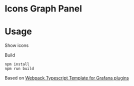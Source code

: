 # Icons Graph Panel

# Usage

Show icons

Build

```
npm install
npm run build
```

Based on [Webpack Typescript Template for Grafana plugins](https://github.com/CorpGlory/grafana-plugin-template-webpack-typescript)
